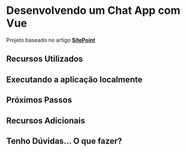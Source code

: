 # Desenvolvendo um Chat App com Vue

Projeto baseado no artigo **[SitePoint](encurtador.com.br/jkKV2)**

## Recursos Utilizados

## Executando a aplicação localmente

## Próximos Passos

## Recursos Adicionais

## Tenho Dúvidas... O que fazer?
